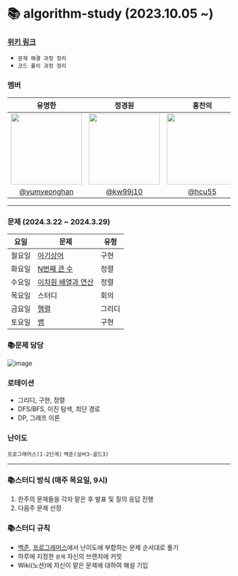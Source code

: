 # 📚 algorithm-study (2023.10.05 ~)

### [위키 링크](https://github.com/k-algorithm-study/algorithm-study/wiki)
- `문제 해결 과정 정리`
- `코드 풀이 과정 정리`

### 멤버
|      유명한       |          정경원         |       홍찬의         |                                                                                                               
| :------------------------------------------------------------------------------: | :---------------------------------------------------------------------------------------------------------------------------------------------------: | :---------------------------------------------------------------------------------------------------------------------------------------------------------------------------------------------------: |
|   <img width="160px" src="https://avatars.githubusercontent.com/u/75025163?v=4.png" />    |            <img width="160px" src="https://avatars.githubusercontent.com/u/103038606?v=4.png" />              |                   <img width="160px" src="https://avatars.githubusercontent.com/u/75023467?v=4.png"/>   |
|   [@yumyeonghan](https://github.com/yumyeonghan)   |  [@kw99j10](https://github.com/kw99j10 )    | [@hcu55](https://github.com/hcu55)  |

<hr>


### 문제 (2024.3.22 ~ 2024.3.29) 
| 요일   | 문제                                                                                                                                                           | 유형|
|--------|--------------------------------------------------------------------------------------------------------------------------------------------------------------|----|
| 월요일 | [아기상어](https://www.acmicpc.net/problem/16236)             | 구현 |
| 화요일 | [N번째 큰 수](https://www.acmicpc.net/problem/2075)             | 정렬 |
| 수요일 | [이차원 배열과 연산](https://www.acmicpc.net/problem/17140)              | 정렬 |
| 목요일 | 스터디                                                    | 회의    |
| 금요일 | [행렬](https://www.acmicpc.net/problem/1080)      | 그리디 |
| 토요일 | [뱀](https://www.acmicpc.net/problem/3190)          | 구현 |



### 📚문제 담당

![image](https://github.com/k-algorithm-study/algorithm-study/assets/75023467/2c9a07f0-4a09-4f2c-ae00-b7923706a7bc)



### 로테이션
- 그리디, 구현, 정렬
- DFS/BFS, 이진 탐색, 최단 경로
- DP, 그래프 이론


### 난이도
`프로그래머스(1-2단계)`
`백준(실버3-골드3)`

<hr>

### 📚스터디 방식 (매주 목요일, 9시)
1. 한주의 문제들을 각자 맡은 후 발표 및 질의 응답 진행
2. 다음주 문제 선정 

### 📚스터디 규칙
- [백준](https://www.acmicpc.net/problem/tags), [프로그래머스](https://school.programmers.co.kr/learn/challenges?order=recent&page=1&levels=2)에서 난이도에 부합하는 문제 순서대로 풀기
- 하루에 지정한 `문제` 자신의 브랜치에 커밋
- Wiki(노션)에 자신이 맡은 문제에 대하여 해설 기입
